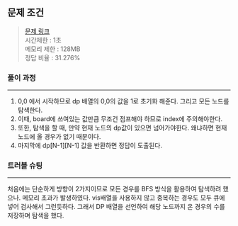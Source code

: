 ## 문제 조건
> <a href = "https://www.acmicpc.net/problem/1890"> 문제 링크 </a>  
> 시간제한 : 1초  
> 메모리 제한 : 128MB  
> 정답 비율 : 31.276%


### 풀이 과정
--- 
1. 0,0 에서 시작하므로 dp 배열의 0,0의 값을 1로 초기화 해준다. 그리고 모든 노드를 탐색한다.
2. 이때, board에 쓰여있는 값만큼 무조건 점프해야 하므로 index에 주의해야한다.
3. 또한, 탐색을 할 때, 만약 현재 노드의 dp값이 있으면 넘어가야한다. 왜냐하면 현재 노드에 올 경우가 없기 때문이다.
4. 마지막에 dp[N-1][N-1] 값을 반환하면 정답이 도출된다.  


### 트러블 슈팅
--- 
처음에는 단순하게 방향이 2가지이므로 모든 경우를 BFS 방식을 활용하여 탐색하려 했으나. 
메모리 초과가 발생하였다. vis배열을 사용하지 않고 중복하는 경우도 모두 큐에 넣어 검사해서 그런듯하다.
그래서 DP 배열을 선언하여 해당 노드까지 온 경우의 수를 저장하며 탐색을 했다.
